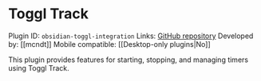 # Toggl Track

Plugin ID: `obsidian-toggl-integration`
Links: [GitHub repository](https://github.com/mcndt/obsidian-toggl-integration)
Developed by: [[mcndt]]
Mobile compatible: [[Desktop-only plugins|No]]

This plugin provides features for starting, stopping, and managing timers using Toggl Track.
